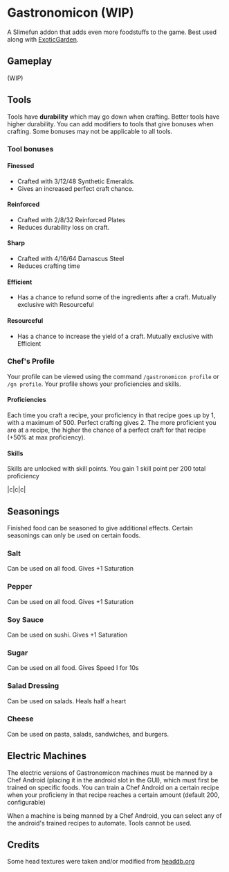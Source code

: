 # Gastronomicon (WIP)

A Slimefun addon that adds even more foodstuffs to the game. Best used along with [ExoticGarden](https://github.com/TheBusyBiscuit/ExoticGarden).

## Gameplay

(WIP)

<!-- ### Workstations

#### Culinary Workbench

The Culinary Workbench has 9 slots for ingredients, and a row for tools. It has both shaped and shapeless recipes.

#### Multi-Stove

The Multi-Stove has a slot for fuel, while the electric version uses energy. Their recipes are both shapeless.

### Distillery

The Distillery should be kept in a dark environment (light level < 5) in order to produce high quality brews -->

## Tools

Tools have **durability** which may go down when crafting. Better tools have higher durability. You can add modifiers to tools that give bonuses when crafting. Some bonuses may not be applicable to all tools.

### Tool bonuses

#### Finessed

- Crafted with 3/12/48 Synthetic Emeralds.
- Gives an increased perfect craft chance.

#### Reinforced

- Crafted with 2/8/32 Reinforced Plates
- Reduces durability loss on craft.

#### Sharp

- Crafted with 4/16/64 Damascus Steel
- Reduces crafting time

#### Efficient

- Has a chance to refund some of the ingredients after a craft. Mutually exclusive with Resourceful

#### Resourceful

- Has a chance to increase the yield of a craft. Mutually exclusive with Efficient

### Chef's Profile

Your profile can be viewed using the command `/gastronomicon profile` or `/gn profile`. Your profile shows your proficiencies and skills.

#### Proficiencies

Each time you craft a recipe, your proficiency in that recipe goes up by 1, with a maximum of 500. Perfect crafting gives 2. The more proficient you are at a recipe, the higher the chance of a perfect craft for that recipe (+50% at max proficiency).

#### Skills

Skills are unlocked with skill points. You gain 1 skill point per 200 total proficiency

|c|c|c|

## Seasonings

Finished food can be seasoned to give additional effects. Certain seasonings can only be used on certain foods.

### Salt

Can be used on all food. Gives +1 Saturation

### Pepper

Can be used on all food. Gives +1 Saturation

### Soy Sauce

Can be used on sushi. Gives +1 Saturation

### Sugar

Can be used on all food. Gives Speed I for 10s

### Salad Dressing

Can be used on salads. Heals half a heart

### Cheese

Can be used on pasta, salads, sandwiches, and burgers.

## Electric Machines

The electric versions of Gastronomicon machines must be manned by a Chef Android (placing it in the android slot in the GUI), which must first be trained on specific foods. You can train a Chef Android on a certain recipe when your proficieny in that recipe reaches a certain amount (default 200, configurable)

When a machine is being manned by a Chef Android, you can select any of the android's trained recipes to automate. Tools cannot be used.

## Credits

Some head textures were taken and/or modified from [headdb.org](https://headdb.org/)
